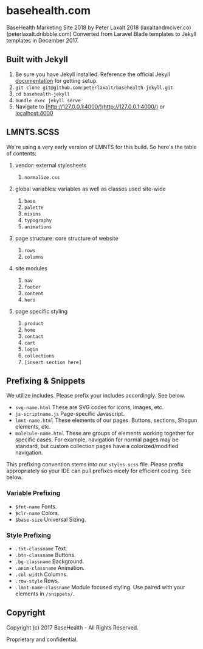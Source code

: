 # basehealth.com

BaseHealth Marketing Site 2018
by Peter Laxalt 2018 (laxaltandmciver.co) (peterlaxalt.dribbble.com)
Converted from Laravel Blade templates to Jekyll templates in December 2017.

## Built with Jekyll
1. Be sure you have Jekyll installed.  Reference the official Jekyll [documentation](https://jekyllrb.com/docs/installation/) for getting setup.
1. `git clone git@github.com:peterlaxalt/basehealth-jekyll.git`
1. `cd basehealth-jekyll`
1. `bundle exec jekyll serve`
1. Navigate to [http://127.0.0.1:4000/](http://127.0.0.1:4000/) or [localhost:4000](localhost:4000)

## LMNTS.SCSS
We're using a very early version of LMNTS for this build. So here's the table of contents:

1. vendor: external stylesheets
    1. `normalize.css`

2. global variables: variables as well as classes used site-wide
    1. `base`
    2. `palette`
    3. `mixins`
    4. `typography`
    5. `animations`

3. page structure: core structure of website
    1. `rows`
    2. `columns`

4. site modules
    1. `nav`
    2. `footer`
    3. `content`
    4. `hero`

5. page specific styling
    1. `product`
    2. `home`
    3. `contact`
    4. `cart`
    5. `login`
    6. `collections`
    7. `[insert section here]`

## Prefixing & Snippets

We utilize includes. Please prefix your includes accordingly. See below.

- `svg-name.html` These are SVG codes for icons, images, etc.
- `js-scriptname.js` Page-specific Javascript.
- `lmnt-name.html` These elements of our pages. Buttons, sections, Shogun elements, etc.
- `molecule-name.html` These are groups of elements working together for specific cases. For example, navigation for normal pages may be standard, but custom collection pages have a colorized/modified navigation.

This prefixing convention stems into our `styles.scss` file. Please prefix appropriately so your IDE can pull prefixes nicely for efficient coding. See below.

### Variable Prefixing
- `$fnt-name` Fonts.
- `$clr-name` Colors.
- `$base-size` Universal Sizing.

### Style Prefixing
- `.txt-classname` Text.
- `.btn-classname` Buttons.
- `.bg-classname` Background.
- `.anim-classname` Animation.
- `.col-width` Columns.
- `.row-style` Rows.
- `.lmnt-name-classname` Module focused styling. Use paired with your elements in `/snippets/`.

## Copyright

Copyright (c) 2017 BaseHealth - All Rights Reserved.

Proprietary and confidential.
